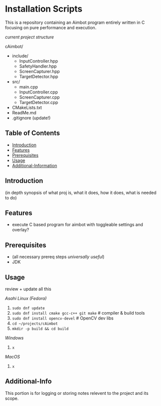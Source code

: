 # Installation Scripts

This is a repository containing an Aimbot program entirely written in C focusing on pure performance and execution. 

_current project structure_  

cAimbot/
 - include/
    - InputController.hpp
    - SafetyHandler.hpp
    - ScreenCapturer.hpp
    - TargetDetector.hpp
 - src/
    - main.cpp
    - InputController.cpp
    - ScreenCapturer.cpp
    - TargetDetector.cpp
 - CMakeLists.txt
 - ReadMe.md
 - .gitignore (update!)

## Table of Contents
- [Introduction](#introduction)
- [Features](#features)
- [Prerequisites](#prerequisites)
- [Usage](#usage)
- [Additional-Information](#Additional-Info)

## Introduction

(in depth synopsis of what proj is, what it does, how it does, what is needed to do)

## Features

- execute C based program for aimbot with toggleable settings and overlay?

## Prerequisites

- (all necessary prereq steps *universally useful*)
- JDK

## Usage 
review + update all this

_Asahi Linux (Fedora)_
1. `sudo dnf update`
2. `sudo dnf install cmake gcc-c++ git make` # compiler & build tools
3. `sudo dnf install opencv-devel` # OpenCV dev libs
4. `cd ~/projects/cAimbot`
5. `mkdir -p build && cd build`

_Windows_
1. `x`

_MacOS_
1. `x`

## Additional-Info

This portion is for logging or storing notes relevent to the project and its scope.

